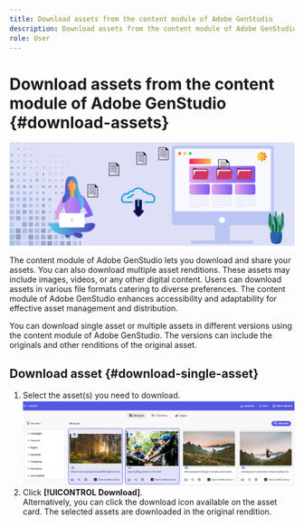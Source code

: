 ```yaml
---
title: Download assets from the content module of Adobe GenStudio
description: Download assets from the content module of Adobe GenStudio
role: User
---
```

# Download assets from the content module of Adobe GenStudio {#download-assets}

<!-- ![Download assets](assets/download-asset.jpg) -->
![Download assets](assets/download-asset-genstudio.jpeg)

The content module of Adobe GenStudio lets you download and share your assets. You can also download multiple asset renditions. These assets may include images, videos, or any other digital content. Users can download assets in various file formats catering to diverse preferences. The content module of Adobe GenStudio enhances accessibility and adaptability for effective asset management and distribution.  

You can download single asset or multiple assets in different versions using the content module of Adobe GenStudio. The versions can include the originals and other renditions of the original asset.

## Download asset {#download-single-asset} 

1. Select the asset(s) you need to download.
 ![Download single asset](assets/download-assets-new.jpg)
1. Click **[!UICONTROL Download]**. <br> Alternatively, you can click the download icon available on the asset card.
The selected assets are downloaded in the original rendition.
